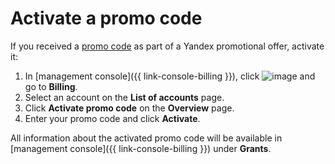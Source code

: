 # Activate a promo code

If you received a [promo code](../concepts/promo-code.md) as part of a Yandex promotional offer, activate it:

1. In [management console]({{ link-console-billing }}), click ![image](../../_assets/ugly-sandwich.svg) and go to **Billing**.
1. Select an account on the **List of accounts** page.
1. Click **Activate promo code** on the **Overview** page.
1. Enter your promo code and click **Activate**.

All information about the activated promo code will be available in [management console]({{ link-console-billing }}) under **Grants**.


